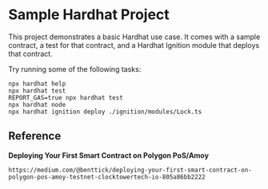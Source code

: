 # Sample Hardhat Project

This project demonstrates a basic Hardhat use case. It comes with a sample contract, a test for that contract, and a Hardhat Ignition module that deploys that contract.

Try running some of the following tasks:

```shell
npx hardhat help
npx hardhat test
REPORT_GAS=true npx hardhat test
npx hardhat node
npx hardhat ignition deploy ./ignition/modules/Lock.ts
```

## Reference

**Deploying Your First Smart Contract on Polygon PoS/Amoy**
```
https://medium.com/@benttick/deploying-your-first-smart-contract-on-polygon-pos-amoy-testnet-clocktowertech-io-805a86bb2222
```